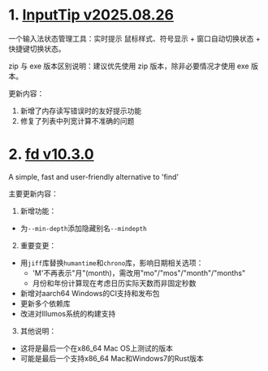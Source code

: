 
# 1. [InputTip v2025.08.26](https://github.com/abgox/InputTip/releases/tag/v2025.08.26)  
一个输入法状态管理工具：实时提示 鼠标样式、符号显示 + 窗口自动切换状态 + 快捷键切换状态。

zip 与 exe 版本区别说明：建议优先使用 zip 版本，除非必要情况才使用 exe 版本。

更新内容：
1. 新增了内存读写错误时的友好提示功能
2. 修复了列表中列宽计算不准确的问题

# 2. [fd v10.3.0](https://github.com/sharkdp/fd/releases/tag/v10.3.0)  
A simple, fast and user-friendly alternative to 'find'

主要更新内容：

1. 新增功能：
- 为`--min-depth`添加隐藏别名`--mindepth`

2. 重要变更：
- 用`jiff`库替换`humantime`和`chrono`库，影响日期相关选项：
  - 'M'不再表示"月"(month)，需改用"mo"/"mos"/"month"/"months"
  - 月份和年份计算现在考虑日历实际天数而非固定秒数
- 新增对aarch64 Windows的CI支持和发布包
- 更新多个依赖库
- 改进对Illumos系统的构建支持

3. 其他说明：
- 这将是最后一个在x86_64 Mac OS上测试的版本
- 可能是最后一个支持x86_64 Mac和Windows7的Rust版本

